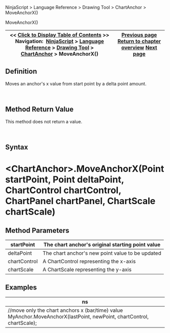 ﻿


NinjaScript \> Language Reference \> Drawing Tool \> ChartAnchor \> MoveAnchorX()






















MoveAnchorX()







| \<\< [Click to Display Table of Contents](moveanchorx.md) \>\> **Navigation:**     [NinjaScript](ninjascript-1.md) \> [Language Reference](language_reference_wip-1.md) \> [Drawing Tool](drawing_tools-1.md) \> [ChartAnchor](chartanchor-1.md) \> MoveAnchorX() | [Previous page](moveanchor-1.md) [Return to chapter overview](chartanchor-1.md) [Next page](moveanchory-1.md) |
| --- | --- |











## Definition


Moves an anchor's x value from start point by a delta point amount.


 


## Method Return Value


This method does not return a value.


 


## Syntax


# \<ChartAnchor\>.MoveAnchorX(Point startPoint, Point deltaPoint, ChartControl chartControl, ChartPanel chartPanel, ChartScale chartScale)


## 


## Method Parameters




| startPoint | The chart anchor's original starting point value |
| --- | --- |
| deltaPoint | The chart anchor's new point value to be updated |
| chartControl | A ChartControl representing the x\-axis |
| chartScale | A ChartScale representing the y\-axis |



## 


## 


## Examples




| ns |
| --- |
| //move only the chart anchors x (bar/time) value MyAnchor.MoveAnchorX(lastPoint, newPoint, chartControl, chartScale); |









